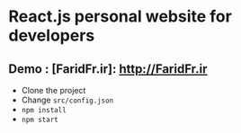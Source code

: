 # React.js personal website for developers

## Demo : [FaridFr.ir]: http://FaridFr.ir

- Clone the project
- Change `src/config.json`
- `npm install`
- `npm start`
